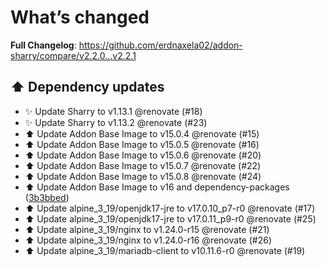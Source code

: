 # What’s changed
**Full Changelog**: https://github.com/erdnaxela02/addon-sharry/compare/v2.2.0...v2.2.1

## ⬆️ Dependency updates
- ✨ Update Sharry to v1.13.1 @renovate (#18)
- ✨ Update Sharry to v1.13.2 @renovate (#23)
- ⬆️ Update Addon Base Image to v15.0.4 @renovate (#15)
- ⬆️ Update Addon Base Image to v15.0.5 @renovate (#16)
- ⬆️ Update Addon Base Image to v15.0.6 @renovate (#20)
- ⬆️ Update Addon Base Image to v15.0.7 @renovate (#22)
- ⬆️ Update Addon Base Image to v15.0.8 @renovate (#24)
- ⬆️ Update Addon Base Image to v16 and dependency-packages ([3b3bbed](https://github.com/erdnaxela02/addon-sharry/commit/3b3bbedae8f444b3666083230353b939fd64c3c3))
- ⬆️ Update alpine_3_19/openjdk17-jre to v17.0.10_p7-r0 @renovate (#17)
- ⬆️ Update alpine_3_19/openjdk17-jre to v17.0.11_p9-r0 @renovate (#25)
- ⬆️ Update alpine_3_19/nginx to v1.24.0-r15 @renovate (#21)
- ⬆️ Update alpine_3_19/nginx to v1.24.0-r16 @renovate (#26)
- ⬆️ Update alpine_3_19/mariadb-client to v10.11.6-r0 @renovate (#19)